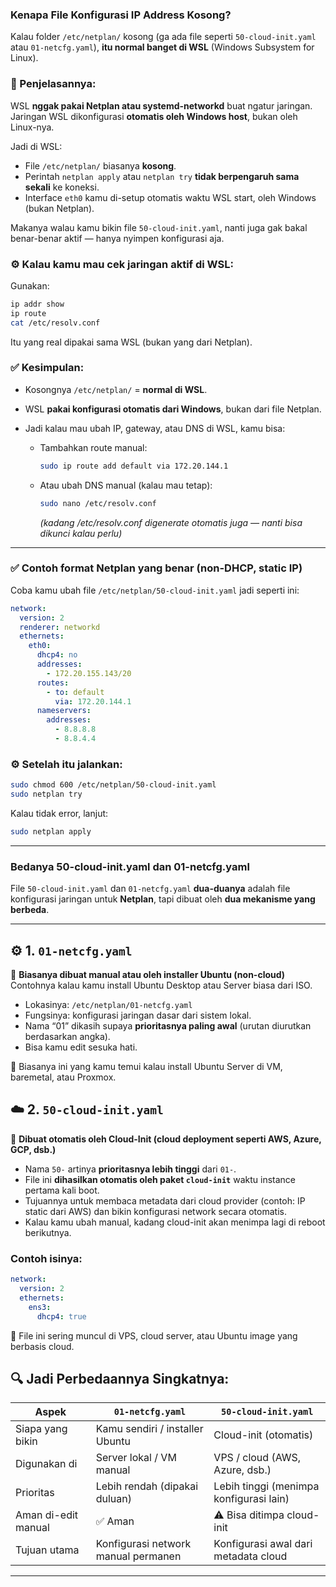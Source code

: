 ### Kenapa File Konfigurasi IP Address Kosong?

Kalau folder `/etc/netplan/` kosong (ga ada file seperti `50-cloud-init.yaml` atau `01-netcfg.yaml`), **itu normal banget di WSL** (Windows Subsystem for Linux).

### 🧩 Penjelasannya:

WSL **nggak pakai Netplan atau systemd-networkd** buat ngatur jaringan.
Jaringan WSL dikonfigurasi **otomatis oleh Windows host**, bukan oleh Linux-nya.

Jadi di WSL:

* File `/etc/netplan/` biasanya **kosong**.
* Perintah `netplan apply` atau `netplan try` **tidak berpengaruh sama sekali** ke koneksi.
* Interface `eth0` kamu di-setup otomatis waktu WSL start, oleh Windows (bukan Netplan).

Makanya walau kamu bikin file `50-cloud-init.yaml`, nanti juga gak bakal benar-benar aktif — hanya nyimpen konfigurasi aja.

### ⚙️ Kalau kamu mau cek jaringan aktif di WSL:

Gunakan:

```bash
ip addr show
ip route
cat /etc/resolv.conf
```

Itu yang real dipakai sama WSL (bukan yang dari Netplan).

### ✅ Kesimpulan:

* Kosongnya `/etc/netplan/` = **normal di WSL**.
* WSL **pakai konfigurasi otomatis dari Windows**, bukan dari file Netplan.
* Jadi kalau mau ubah IP, gateway, atau DNS di WSL, kamu bisa:

  * Tambahkan route manual:

    ```bash
    sudo ip route add default via 172.20.144.1
    ```
  * Atau ubah DNS manual (kalau mau tetap):

    ```bash
    sudo nano /etc/resolv.conf
    ```

    *(kadang /etc/resolv.conf digenerate otomatis juga — nanti bisa dikunci kalau perlu)*

---

### ✅ Contoh format Netplan yang benar (non-DHCP, static IP)

Coba kamu ubah file `/etc/netplan/50-cloud-init.yaml` jadi seperti ini:

```yaml
network:
  version: 2
  renderer: networkd
  ethernets:
    eth0:
      dhcp4: no
      addresses:
        - 172.20.155.143/20
      routes:
        - to: default
          via: 172.20.144.1
      nameservers:
        addresses:
          - 8.8.8.8
          - 8.8.4.4
```

### ⚙️ Setelah itu jalankan:

```bash
sudo chmod 600 /etc/netplan/50-cloud-init.yaml
sudo netplan try
```

Kalau tidak error, lanjut:

```bash
sudo netplan apply
```

---

### Bedanya 50-cloud-init.yaml dan 01-netcfg.yaml

File `50-cloud-init.yaml` dan `01-netcfg.yaml` **dua-duanya** adalah file konfigurasi jaringan untuk **Netplan**, tapi dibuat oleh **dua mekanisme yang berbeda**.

---

## ⚙️ 1. `01-netcfg.yaml`

🧩 **Biasanya dibuat manual atau oleh installer Ubuntu (non-cloud)**
Contohnya kalau kamu install Ubuntu Desktop atau Server biasa dari ISO.

* Lokasinya: `/etc/netplan/01-netcfg.yaml`
* Fungsinya: konfigurasi jaringan dasar dari sistem lokal.
* Nama “01” dikasih supaya **prioritasnya paling awal** (urutan diurutkan berdasarkan angka).
* Bisa kamu edit sesuka hati.

🧠 Biasanya ini yang kamu temui kalau install Ubuntu Server di VM, baremetal, atau Proxmox.

## ☁️ 2. `50-cloud-init.yaml`

🧩 **Dibuat otomatis oleh Cloud-Init (cloud deployment seperti AWS, Azure, GCP, dsb.)**

* Nama `50-` artinya **prioritasnya lebih tinggi** dari `01-`.
* File ini **dihasilkan otomatis oleh paket `cloud-init`** waktu instance pertama kali boot.
* Tujuannya untuk membaca metadata dari cloud provider (contoh: IP static dari AWS) dan bikin konfigurasi network secara otomatis.
* Kalau kamu ubah manual, kadang cloud-init akan menimpa lagi di reboot berikutnya.

### Contoh isinya:

```yaml
network:
  version: 2
  ethernets:
    ens3:
      dhcp4: true
```

🧠 File ini sering muncul di VPS, cloud server, atau Ubuntu image yang berbasis cloud.

## 🔍 Jadi Perbedaannya Singkatnya:

| Aspek               | `01-netcfg.yaml`                    | `50-cloud-init.yaml`                    |
| ------------------- | ----------------------------------- | --------------------------------------- |
| Siapa yang bikin    | Kamu sendiri / installer Ubuntu     | Cloud-init (otomatis)                   |
| Digunakan di        | Server lokal / VM manual            | VPS / cloud (AWS, Azure, dsb.)          |
| Prioritas           | Lebih rendah (dipakai duluan)       | Lebih tinggi (menimpa konfigurasi lain) |
| Aman di-edit manual | ✅ Aman                              | ⚠️ Bisa ditimpa cloud-init              |
| Tujuan utama        | Konfigurasi network manual permanen | Konfigurasi awal dari metadata cloud    |

---
